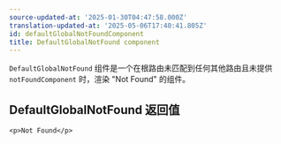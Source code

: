 ```yaml
---
source-updated-at: '2025-01-30T04:47:58.000Z'
translation-updated-at: '2025-05-06T17:40:41.805Z'
id: defaultGlobalNotFoundComponent
title: DefaultGlobalNotFound component
---
```


`DefaultGlobalNotFound` 组件是一个在根路由未匹配到任何其他路由且未提供 `notFoundComponent` 时，渲染 "Not Found" 的组件。

## DefaultGlobalNotFound 返回值

```tsx
<p>Not Found</p>
```

